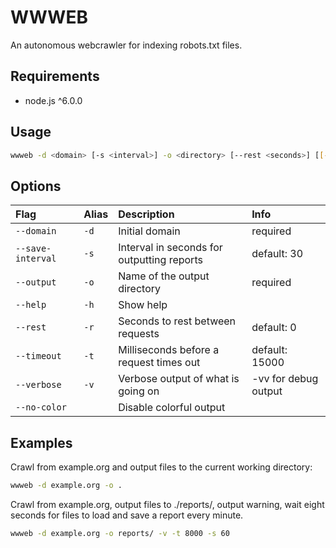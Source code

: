 # WWWEB

An autonomous webcrawler for indexing robots.txt files.

## Requirements

* node.js ^6.0.0

## Usage

```sh
wwweb -d <domain> [-s <interval>] -o <directory> [--rest <seconds>] [[-v] -v] [-t <timeout>]
```

## Options

| Flag | Alias | Description | Info |
|:--|:--|:--|:--|
| `--domain` | `-d` | Initial domain | required |
| `--save-interval` | `-s` | Interval in seconds for outputting reports | default: 30 |
| `--output` | `-o` | Name of the output directory | required |
| `--help` | `-h` | Show help | |
| `--rest` | `-r` | Seconds to rest between requests | default: 0 |
| `--timeout` | `-t` | Milliseconds before a request times out | default: 15000 |
| `--verbose` | `-v` | Verbose output of what is going on | -vv for debug output |
| `--no-color` | | Disable colorful output | |

## Examples

Crawl from example.org and output files to the current working directory:

```sh
wwweb -d example.org -o .
```

Crawl from example.org, output files to ./reports/, output warning, wait eight seconds for files to load and save a report every minute.

```sh
wwweb -d example.org -o reports/ -v -t 8000 -s 60
```